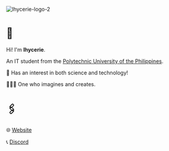 ![lhycerie-logo-2](https://github.com/user-attachments/assets/f36e4987-e8bf-4368-ba7e-a5336da20a28)
<h1>🌱</h1>

Hi! I'm <b>lhycerie</b>.

An IT student from the [Polytechnic University of the Philippines](https://en.m.wikipedia.org/wiki/Polytechnic_University_of_the_Philippines).

🧬 Has an interest in both science and technology!

👩🏻‍💻 One who imagines and creates. 

<h1>🖇️</h1>

🌐 [Website](https://lhycerie.is-a.dev)

📞 [Discord](https://discord.com/users/lhycerie)

